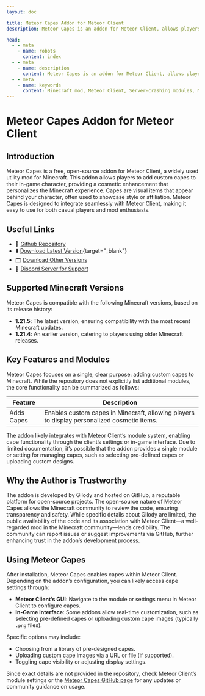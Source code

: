 ```yaml
---
layout: doc

title: Meteor Capes Addon for Meteor Client
description: Meteor Capes is an addon for Meteor Client, allows players to add custom capes to their in-game character, providing a cosmetic enhancement that personalizes the Minecraft experience.

head:
  - - meta
    - name: robots
      content: index
  - - meta
    - name: description
      content: Meteor Capes is an addon for Meteor Client, allows players to add custom capes to their in-game character, providing a cosmetic enhancement that personalizes the Minecraft experience.
  - - meta
    - name: keywords
      content: Minecraft mod, Meteor Client, Server-crashing modules, Meteor Capes addon, custom capes
---
```

# Meteor Capes Addon for Meteor Client

## Introduction

Meteor Capes is a free, open-source addon for Meteor Client, a widely used utility mod for Minecraft. This addon allows players to add custom capes to their in-game character, providing a cosmetic enhancement that personalizes the Minecraft experience. Capes are visual items that appear behind your character, often used to showcase style or affiliation. Meteor Capes is designed to integrate seamlessly with Meteor Client, making it easy to use for both casual players and mod enthusiasts.

## Useful Links

* 🔗 [Github Repository](https://github.com/Gllody/meteor-capes)
* ⬇️ [Download Latest Version](/en/download/?Gllody/meteor-capes){target="_blank"}
* 🗂️ [Download Other Versions](https://github.com/Gllody/meteor-capes/tags)
* 💬 [Discord Server for Support](https://discord.gg/XFaXTqfag5)

## Supported Minecraft Versions

Meteor Capes is compatible with the following Minecraft versions, based on its release history:

- **1.21.5**: The latest version, ensuring compatibility with the most recent Minecraft updates.
- **1.21.4**: An earlier version, catering to players using older Minecraft releases.

## Key Features and Modules

Meteor Capes focuses on a single, clear purpose: adding custom capes to Minecraft. While the repository does not explicitly list additional modules, the core functionality can be summarized as follows:

| Feature       | Description                     |
|---------------|---------------------------------|
| Adds Capes    | Enables custom capes in Minecraft, allowing players to display personalized cosmetic items. |

The addon likely integrates with Meteor Client’s module system, enabling cape functionality through the client’s settings or in-game interface. Due to limited documentation, it’s possible that the addon provides a single module or setting for managing capes, such as selecting pre-defined capes or uploading custom designs.

## Why the Author is Trustworthy

The addon is developed by Gllody and hosted on GitHub, a reputable platform for open-source projects. The open-source nature of Meteor Capes allows the Minecraft community to review the code, ensuring transparency and safety. While specific details about Gllody are limited, the public availability of the code and its association with Meteor Client—a well-regarded mod in the Minecraft community—lends credibility. The community can report issues or suggest improvements via GitHub, further enhancing trust in the addon’s development process.

## Using Meteor Capes

After installation, Meteor Capes enables capes within Meteor Client. Depending on the addon’s configuration, you can likely access cape settings through:

- **Meteor Client’s GUI**: Navigate to the module or settings menu in Meteor Client to configure capes.
- **In-Game Interface**: Some addons allow real-time customization, such as selecting pre-defined capes or uploading custom cape images (typically `.png` files).

Specific options may include:
- Choosing from a library of pre-designed capes.
- Uploading custom cape images via a URL or file (if supported).
- Toggling cape visibility or adjusting display settings.

Since exact details are not provided in the repository, check Meteor Client’s module settings or the [Meteor Capes GitHub page](https://github.com/Gllody/meteor-capes) for any updates or community guidance on usage.